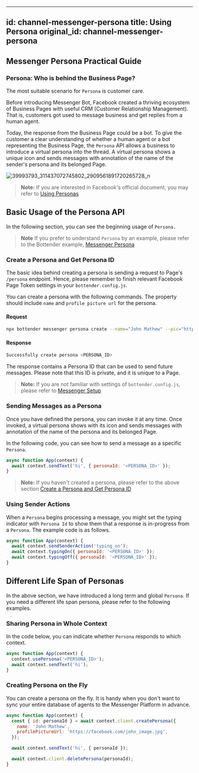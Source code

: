 
---
id: channel-messenger-persona
title: Using Persona
original_id: channel-messenger-persona
---

## Messenger Persona Practical Guide

### Persona: Who is behind the Business Page?

The most suitable scenario for `Persona` is customer care.

Before introducing Messenger Bot, Facebook created a thriving ecosystem of Business Pages with useful CRM (Customer Relationship Management). That is, customers got used to message business and get replies from a human agent.

Today, the response from the Business Page could be a bot. To give the customer a clear understanding of whether a human agent or a bot representing the Business Page, the `Persona` API allows a business to introduce a virtual persona into the thread. A virtual persona shows a unique icon and sends messages with annotation of the name of the sender's persona and its belonged Page.

![39993793_311437072745802_2909561891720265728_n](https://user-images.githubusercontent.com/662387/69112041-4e2d2e00-0aba-11ea-8e44-02aaaf804b5d.png)

> **Note:**
> If you are interested in Facebook's official document, you may refer to [Using Personas](https://developers.facebook.com/docs/messenger-platform/send-messages/personas/)

## Basic Usage of the Persona API

In the following section, you can see the beginning usage of `Persona.`

> **Note**
> If you prefer to understand `Persona` by an example, please refer to the Bottender example, [Messenger Persona](https://github.com/Yoctol/bottender/tree/master/examples/messenger-persona)

### Create a Persona and Get Persona ID

The basic idea behind creating a persona is sending a request to Page's `/persona` endpoint. Hence, please remember to finish relevant Facebook Page Token settings in your `bottender.config.js`.

You can create a persona with the following commands. The property should include `name` and `profile picture url` for the persona.

#### Request

```sh
npx bottender messenger persona create --name="John Mathew" --pic="https://facebook.com/john_image.jpg"
```

#### Response

```sh
Successfully create persona <PERSONA_ID>
```

The response contains a Persona ID that can be used to send future messages. Please note that this ID is private, and it is unique to a Page.

> **Note:**
> If you are not familiar with settings of `bottender.config.js`, please refer to [Messenger Setup](./channel-messenger-setup.md)

### Sending Messages as a Persona

Once you have defined the persona, you can invoke it at any time. Once invoked, a virtual persona shows with its icon and sends messages with annotation of the name of the persona and its belonged Page.

In the following code, you can see how to send a message as a specific `Persona`.

```js
async function App(context) {
  await context.sendText('hi', { personaId: '<PERSONA_ID>' });
}
```

> **Note:**
> If you haven't created a persona, please refer to the above section [Create a Persona and Get Persona ID](#create-a-persona-and-get-persona-id)

### Using Sender Actions

When a `Persona` begins processing a message, you might set the typing indicator with `Persona Id` to show them that a response is in-progress from a `Persona`. The example code is as follows.

```js
async function App(context) {
  await context.sendSenderAction('typing_on');
  await context.typingOn({ personaId: '<PERSONA_ID>' });
  await context.typingOff({ personaId: '<PERSONA_ID>' });
}
```

## Different Life Span of Personas

In the above section, we have introduced a long term and global `Persona`. If you need a different life span persona, please refer to the following examples.

### Sharing Persona in Whole Context

In the code below, you can indicate whether `Persona` responds to which context.

```js
async function App(context) {
  context.usePersona('<PERSONA_ID>');
  await context.sendText('hi');
}
```

### Creating Persona on the Fly

You can create a persona on the fly. It is handy when you don't want to sync your entire database of agents to the Messenger Platform in advance.

```js
async function App(context) {
  const { id: personaId } = await context.client.createPersona({
    name: 'John Mathew',
    profilePictureUrl: 'https://facebook.com/john_image.jpg',
  });

  await context.sendText('hi', { personaId });

  await context.client.deletePersona(personaId);
}
```